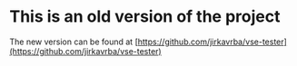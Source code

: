 # This is an old version of the project

The new version can be found at [https://github.com/jirkavrba/vse-tester](https://github.com/jirkavrba/vse-tester)
